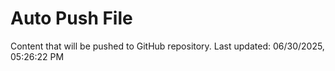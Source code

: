 # Auto Push File

Content that will be pushed to GitHub repository.
Last updated: 06/30/2025, 05:26:22 PM